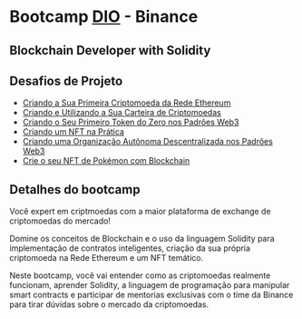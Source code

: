 # Bootcamp [DIO](https://web.dio.me/home) - Binance

## Blockchain Developer with Solidity

## Desafios de Projeto

* [Criando a Sua Primeira Criptomoeda da Rede Ethereum](https://github.com/prpires66/dio-desafio-blockchain/tree/main/Criando%20a%20Sua%20Primeira%20Criptomoeda%20da%20Rede%20Ethereum)
* [Criando e Utilizando a Sua Carteira de Criptomoedas](https://github.com/prpires66/dio-desafio-blockchain/tree/main/Criando%20e%20Utilizando%20a%20Sua%20Carteira%20de%20Criptomoedas)
* [Criando o Seu Primeiro Token do Zero nos Padrões Web3](https://github.com/prpires66/dio-desafio-blockchain/tree/main/Criando%20o%20Seu%20Primeiro%20Token%20do%20Zero%20nos%20Padrões%20Web3)
* [Criando um NFT na Prática](https://github.com/prpires66/dio-desafio-blockchain/tree/main/Criando%20um%20NFT%20na%20Prática)
* [Criando uma Organização Autônoma Descentralizada nos Padrões Web3](https://github.com/prpires66/dio-desafio-blockchain/blob/main/Criando%20uma%20Organiza%C3%A7%C3%A3o%20Aut%C3%B4noma%20Descentralizada%20nos%20Padr%C3%B5es%20Web3/ProjetoDAO.md)
* [Crie o seu NFT de Pokémon com Blockchain](https://github.com/prpires66/dio-desafio-blockchain/Crie%20o%20seu%20NFT%20de%20Pokémon%20com%20Blockchain)

## Detalhes do bootcamp

Você expert em criptmoedas com a maior plataforma de exchange de criptomoedas do mercado!

Domine os conceitos de Blockchain e o uso da linguagem Solidity para implementação de contratos inteligentes, criação da sua própria criptomoeda na Rede Ethereum e um NFT temático.

Neste bootcamp, você vai entender como as criptomoedas realmente funcionam, aprender Solidity, a linguagem de programação para manipular smart contracts e participar de mentorias exclusivas com o time da Binance para tirar dúvidas sobre o mercado da criptomoedas.
